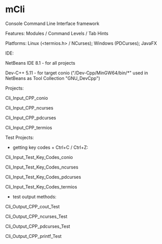# mCli
Console Command Line Interface framework

Features: Modules / Command Levels / Tab Hints

Platforms: Linux (<termios.h> / NCurses); Windows (PDCurses); JavaFX

IDE:

NetBeans IDE 8.1 - for all projects

Dev-C++ 5.11 - for target conio ("/Dev-Cpp/MinGW64/bin/*" used in NetBeans as Tool Collection "GNU_DevCpp")

Projects:

Cli_Input_CPP_conio

Cli_Input_CPP_ncurses

Cli_Input_CPP_pdcurses

Cli_Input_CPP_termios

Test Projects:

- getting key codes + Ctrl+C / Ctrl+Z:

Cli_Input_Test_Key_Codes_conio

Cli_Input_Test_Key_Codes_ncurses

Cli_Input_Test_Key_Codes_pdcurses

Cli_Input_Test_Key_Codes_termios

- test output methods:

Cli_Output_CPP_cout_Test

Cli_Output_CPP_ncurses_Test

Cli_Output_CPP_pdcurses_Test

Cli_Output_CPP_printf_Test
